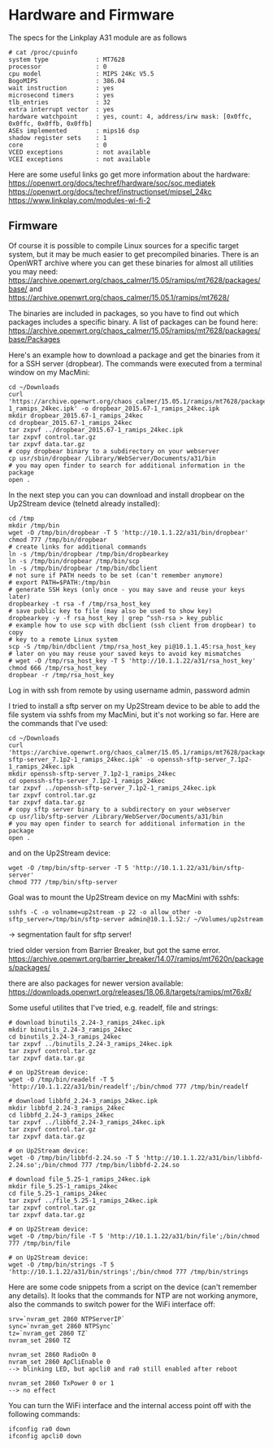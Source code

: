 # Hardware and Firmware
The specs for the Linkplay A31 module are as follows
```
# cat /proc/cpuinfo
system type             : MT7628
processor               : 0
cpu model               : MIPS 24Kc V5.5
BogoMIPS                : 386.04
wait instruction        : yes
microsecond timers      : yes
tlb_entries             : 32
extra interrupt vector  : yes
hardware watchpoint     : yes, count: 4, address/irw mask: [0x0ffc, 0x0ffc, 0x0ffb, 0x0ffb]
ASEs implemented        : mips16 dsp
shadow register sets    : 1
core                    : 0
VCED exceptions         : not available
VCEI exceptions         : not available
```

Here are some useful links go get more information about the hardware:
https://openwrt.org/docs/techref/hardware/soc/soc.mediatek
https://openwrt.org/docs/techref/instructionset/mipsel_24kc
https://www.linkplay.com/modules-wi-fi-2

## Firmware
Of course it is possible to compile Linux sources for a specific target system, but it may be much easier to get precompiled binaries. There is an OpenWRT archive where you can get these binaries for almost all utilities you may need:
https://archive.openwrt.org/chaos_calmer/15.05/ramips/mt7628/packages/base/
and
https://archive.openwrt.org/chaos_calmer/15.05.1/ramips/mt7628/

The binaries are included in packages, so you have to find out which packages includes a specific binary. A list of packages can be found here: https://archive.openwrt.org/chaos_calmer/15.05/ramips/mt7628/packages/base/Packages

Here's an example how to download a package and get the binaries from it for a SSH server (dropbear). The commands were executed from a terminal window on my MacMini:

```
cd ~/Downloads
curl 'https://archive.openwrt.org/chaos_calmer/15.05.1/ramips/mt7628/packages/base/dropbear_2015.67-1_ramips_24kec.ipk' -o dropbear_2015.67-1_ramips_24kec.ipk
mkdir dropbear_2015.67-1_ramips_24kec
cd dropbear_2015.67-1_ramips_24kec
tar zxpvf ../dropbear_2015.67-1_ramips_24kec.ipk
tar zxpvf control.tar.gz
tar zxpvf data.tar.gz
# copy dropbear binary to a subdirectory on your webserver
cp usr/sbin/dropbear /Library/WebServer/Documents/a31/bin
# you may open finder to search for additional information in the package
open .
```
In the next step you can you can download and install dropbear on the Up2Stream device (telnetd already installed):
``` 
cd /tmp
mkdir /tmp/bin
wget -O /tmp/bin/dropbear -T 5 'http://10.1.1.22/a31/bin/dropbear'
chmod 777 /tmp/bin/dropbear
# create links for additional commands
ln -s /tmp/bin/dropbear /tmp/bin/dropbearkey
ln -s /tmp/bin/dropbear /tmp/bin/scp
ln -s /tmp/bin/dropbear /tmp/bin/dbclient
# not sure if PATH needs to be set (can't remember anymore) 
# export PATH=$PATH:/tmp/bin
# generate SSH keys (only once - you may save and reuse your keys later)
dropbearkey -t rsa -f /tmp/rsa_host_key
# save public key to file (may also be used to show key)
dropbearkey -y -f rsa_host_key | grep ^ssh-rsa > key_public
# example how to use scp with dbclient (ssh client from dropbear) to copy
# key to a remote Linux system
scp -S /tmp/bin/dbclient /tmp/rsa_host_key pi@10.1.1.45:rsa_host_key
# later on you may reuse your saved keys to avoid key mismatches
# wget -O /tmp/rsa_host_key -T 5 'http://10.1.1.22/a31/rsa_host_key'
chmod 666 /tmp/rsa_host_key
dropbear -r /tmp/rsa_host_key
```
Log in with ssh from remote by using username admin, password admin

I tried to install a sftp server on my Up2Stream device to be able to add the file system via sshfs from my MacMini, but it's not working so far. Here are the commands that I've used: 
```
cd ~/Downloads
curl 'https://archive.openwrt.org/chaos_calmer/15.05.1/ramips/mt7628/packages/packages/openssh-sftp-server_7.1p2-1_ramips_24kec.ipk' -o openssh-sftp-server_7.1p2-1_ramips_24kec.ipk
mkdir openssh-sftp-server_7.1p2-1_ramips_24kec
cd openssh-sftp-server_7.1p2-1_ramips_24kec
tar zxpvf ../openssh-sftp-server_7.1p2-1_ramips_24kec.ipk
tar zxpvf control.tar.gz
tar zxpvf data.tar.gz
# copy sftp server binary to a subdirectory on your webserver
cp usr/lib/sftp-server /Library/WebServer/Documents/a31/bin
# you may open finder to search for additional information in the package
open .
```
and on the Up2Stream device:
```
wget -O /tmp/bin/sftp-server -T 5 'http://10.1.1.22/a31/bin/sftp-server'
chmod 777 /tmp/bin/sftp-server
```

Goal was to mount the Up2Stream device on my MacMini with sshfs:
```
sshfs -C -o volname=up2stream -p 22 -o allow_other -o sftp_server=/tmp/bin/sftp-server admin@10.1.1.52:/ ~/Volumes/up2stream
```

-> segmentation fault for sftp server!

tried older version from Barrier Breaker, but got the same error.
https://archive.openwrt.org/barrier_breaker/14.07/ramips/mt7620n/packages/packages/

there are also packages for newer version available:
https://downloads.openwrt.org/releases/18.06.8/targets/ramips/mt76x8/

Some useful utilites that I've tried, e.g. readelf, file and strings:
```
# download binutils_2.24-3_ramips_24kec.ipk
mkdir binutils_2.24-3_ramips_24kec
cd binutils_2.24-3_ramips_24kec
tar zxpvf ../binutils_2.24-3_ramips_24kec.ipk
tar zxpvf control.tar.gz
tar zxpvf data.tar.gz

# on Up2Stream device:
wget -O /tmp/bin/readelf -T 5 'http://10.1.1.22/a31/bin/readelf';/bin/chmod 777 /tmp/bin/readelf

# download libbfd_2.24-3_ramips_24kec.ipk
mkdir libbfd_2.24-3_ramips_24kec
cd libbfd_2.24-3_ramips_24kec
tar zxpvf ../libbfd_2.24-3_ramips_24kec.ipk
tar zxpvf control.tar.gz
tar zxpvf data.tar.gz

# on Up2Stream device:
wget -O /tmp/bin/libbfd-2.24.so -T 5 'http://10.1.1.22/a31/bin/libbfd-2.24.so';/bin/chmod 777 /tmp/bin/libbfd-2.24.so

# download file_5.25-1_ramips_24kec.ipk
mkdir file_5.25-1_ramips_24kec
cd file_5.25-1_ramips_24kec
tar zxpvf ../file_5.25-1_ramips_24kec.ipk
tar zxpvf control.tar.gz
tar zxpvf data.tar.gz

# on Up2Stream device:
wget -O /tmp/bin/file -T 5 'http://10.1.1.22/a31/bin/file';/bin/chmod 777 /tmp/bin/file

# on Up2Stream device:
wget -O /tmp/bin/strings -T 5 'http://10.1.1.22/a31/bin/strings';/bin/chmod 777 /tmp/bin/strings
```

Here are some code snippets from a script on the device (can't remember any details). It looks that the commands for NTP are not working anymore, also the commands to switch power for the WiFi interface off:
```
srv=`nvram_get 2860 NTPServerIP`
sync=`nvram_get 2860 NTPSync`
tz=`nvram_get 2860 TZ`
nvram_set 2860 TZ 

nvram_set 2860 RadioOn 0
nvram_set 2860 ApCliEnable 0
--> blinking LED, but apcli0 and ra0 still enabled after reboot

nvram_set 2860 TxPower 0 or 1
--> no effect
```
You can turn the WiFi interface and the internal access point off with the following commands:
```
ifconfig ra0 down
ifconfig apcli0 down
```
